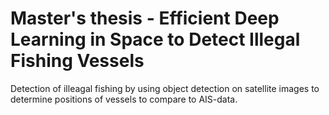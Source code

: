 # Master's thesis - Efficient Deep Learning in Space to Detect Illegal Fishing Vessels

Detection of illeagal fishing by using object detection on satellite images to determine positions of vessels to compare to AIS-data.
